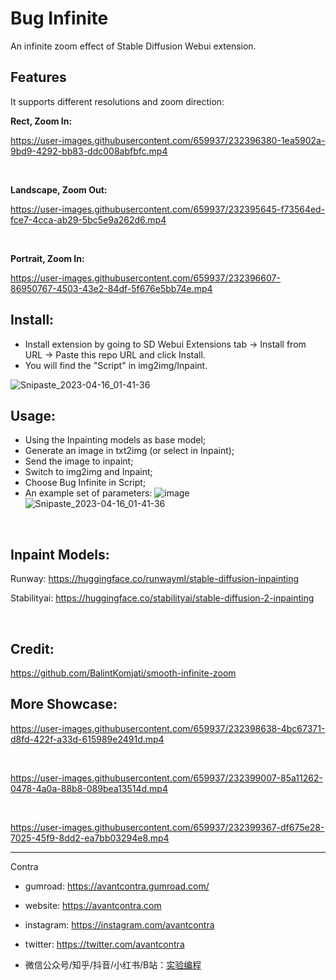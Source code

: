 # Bug Infinite

An infinite zoom effect of Stable Diffusion Webui extension.

## Features

It supports different resolutions and zoom direction:

**Rect, Zoom In:**

https://user-images.githubusercontent.com/659937/232396380-1ea5902a-9bd9-4292-bb83-ddc008abfbfc.mp4

<br/>

**Landscape, Zoom Out:**

https://user-images.githubusercontent.com/659937/232395645-f73564ed-fce7-4cca-ab29-5bc5e9a262d6.mp4

<br/>

**Portrait, Zoom In:**

https://user-images.githubusercontent.com/659937/232396607-86950767-4503-43e2-84df-5f676e5bb74e.mp4


## Install:
- Install extension by going to SD Webui Extensions tab -> Install from URL -> Paste this repo URL and click Install.
- You will find the "Script" in img2img/Inpaint.

![Snipaste_2023-04-16_01-41-36](https://user-images.githubusercontent.com/659937/232246581-f1cbf111-2fc8-445c-a96d-6366bf283754.png)

## Usage:
- Using the Inpainting models as base model;
- Generate an image in txt2img (or select in Inpaint);
- Send the image to inpaint;
- Switch to img2img and Inpaint;
- Choose Bug Infinite in Script;
- An example set of parameters: 
![image](https://user-images.githubusercontent.com/659937/232247107-0ddc2400-5c2d-4c05-9f23-dbe8c78d9146.png)
![Snipaste_2023-04-16_01-41-36](https://user-images.githubusercontent.com/659937/232246581-f1cbf111-2fc8-445c-a96d-6366bf283754.png)

<br/>

## Inpaint Models:
Runway:
https://huggingface.co/runwayml/stable-diffusion-inpainting

Stabilityai:
https://huggingface.co/stabilityai/stable-diffusion-2-inpainting

<br/>

## Credit:
https://github.com/BalintKomjati/smooth-infinite-zoom

## More Showcase:


https://user-images.githubusercontent.com/659937/232398638-4bc67371-d8fd-422f-a33d-615989e2491d.mp4

<br/>

https://user-images.githubusercontent.com/659937/232399007-85a11262-0478-4a0a-88b8-089bea13514d.mp4

<br/>

https://user-images.githubusercontent.com/659937/232399367-df675e28-7025-45f9-8dd2-ea7bb03294e8.mp4


----

Contra

- gumroad: https://avantcontra.gumroad.com/

- website: https://avantcontra.com

- instagram: https://instagram.com/avantcontra

- twitter: https://twitter.com/avantcontra

- 微信公众号/知乎/抖音/小红书/B站：[实验编程](https://space.bilibili.com/309452713)
